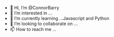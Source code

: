 - 👋 Hi, I’m @ConnorBarry
- 👀 I’m interested in ...
- 🌱 I’m currently learning ...Javascript and Python
- 💞️ I’m looking to collaborate on ...
- 📫 How to reach me ...

<!---
cbarry101/cbarry101 is a ✨ special ✨ repository because its `README.md` (this file) appears on your GitHub profile.
You can click the Preview link to take a look at your changes.
--->
